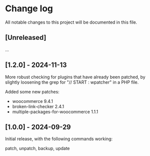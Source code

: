 # Change log

All notable changes to this project will be documented in this file.


## [Unreleased]

...

## [1.2.0] - 2024-11-13

More robust checking for plugins that have already been patched, by slightly
loosening the grep for "// START : wpatcher" in a PHP file.

Added some new patches:

 * woocommerce 9.4.1
 * broken-link-checker 2.4.1
 * multiple-packages-for-woocommerce 1.1.1

## [1.0.0] - 2024-09-29

Initial release, with the following commands working:

patch, unpatch, backup, update

